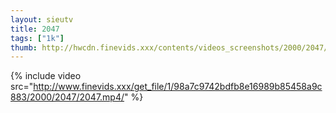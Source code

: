 ```yaml
--- 
layout: sieutv
title: 2047
tags: ["1k"]
thumb: http://hwcdn.finevids.xxx/contents/videos_screenshots/2000/2047/preview.mp4.jpg
---
```

{% include video src="http://www.finevids.xxx/get_file/1/98a7c9742bdfb8e16989b85458a9c883/2000/2047/2047.mp4/" %} 
